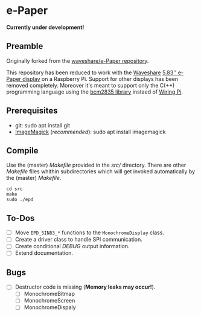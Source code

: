 ﻿e-Paper
=======

__Currently under development!__

Preamble
--------

Originally forked from the [waveshare/e-Paper repository](https://github.com/waveshare/e-Paper).

This repository has been reduced to work with the [Waveshare](https://www.waveshare.com/) [5.83'' e-Paper display](https://www.waveshare.com/wiki/5.83inch_e-Paper_HAT) on a Raspberry Pi. Support for other displays has been removed completely. Moreover it's meant to support only the C(++) programming language using the [bcm2835 library](https://www.airspayce.com/mikem/bcm2835/) instaed of [Wiring Pi](http://wiringpi.com/).

Prerequisites
-------------

- git: sudo apt install git
- [ImageMagick](https://imagemagick.org/) (_recommended_): sudo apt install imagemagick

Compile
-------

Use the (master) _Makefile_ provided in the _src/_ directory. There are other _Makefile_ files whithin subdirectories which will get invoked automatically by the (master) _Makefile_.

	cd src
	make
	sudo ./epd

To-Dos
------

- [ ] Move `EPD_5IN83_*` functions to the `MonochromeDisplay` class.
- [ ] Create a driver class to handle SPI communication.
- [ ] Create conditional _DEBUG_ output information.
- [ ] Extend documentation.

Bugs
----

- [ ] Destructor code is missing (**Memory leaks may occur!**).
    - [ ] MonochromeBitmap
    - [ ] MonochromeScreen
    - [ ] MonochromeDispaly
